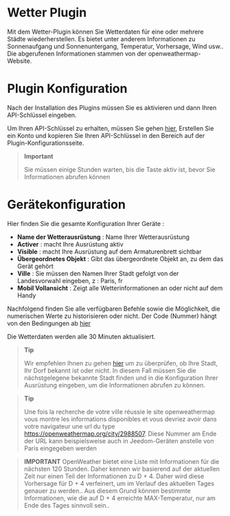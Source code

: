 # Wetter Plugin

Mit dem Wetter-Plugin können Sie Wetterdaten für eine oder mehrere Städte wiederherstellen. Es bietet unter anderem Informationen zu Sonnenaufgang und Sonnenuntergang, Temperatur, Vorhersage, Wind usw.. Die abgerufenen Informationen stammen von der openweathermap-Website.

# Plugin Konfiguration

Nach der Installation des Plugins müssen Sie es aktivieren und dann Ihren API-Schlüssel eingeben.

Um Ihren API-Schlüssel zu erhalten, müssen Sie gehen [hier](https://home.openweathermap.org), Erstellen Sie ein Konto und kopieren Sie Ihren API-Schlüssel in den Bereich auf der Plugin-Konfigurationsseite.

> **Important**
>
> Sie müssen einige Stunden warten, bis die Taste aktiv ist, bevor Sie Informationen abrufen können

# Gerätekonfiguration

Hier finden Sie die gesamte Konfiguration Ihrer Geräte :

-   **Name der Wetterausrüstung** : Name Ihrer Wetterausrüstung
-   **Activer** : macht Ihre Ausrüstung aktiv
-   **Visible** : macht Ihre Ausrüstung auf dem Armaturenbrett sichtbar
-   **Übergeordnetes Objekt** : Gibt das übergeordnete Objekt an, zu dem das Gerät gehört
-   **Ville** : Sie müssen den Namen Ihrer Stadt gefolgt von der Landesvorwahl eingeben, z : Paris, fr
-   **Mobil Vollansicht** : Zeigt alle Wetterinformationen an oder nicht auf dem Handy

Nachfolgend finden Sie alle verfügbaren Befehle sowie die Möglichkeit, die numerischen Werte zu historisieren oder nicht. Der Code (Nummer) hängt von den Bedingungen ab [hier](https://openweathermap.org/weather-conditions)

Die Wetterdaten werden alle 30 Minuten aktualisiert.

> **Tip**
>
> Wir empfehlen Ihnen zu gehen [hier](https://openweathermap.org/find?) um zu überprüfen, ob Ihre Stadt, Ihr Dorf bekannt ist oder nicht. In diesem Fall müssen Sie die nächstgelegene bekannte Stadt finden und in die Konfiguration Ihrer Ausrüstung eingeben, um die Informationen abrufen zu können.

> **Tip**
>
> Une fois la recherche de votre ville réussie le site openweathermap vous montre les informations disponibles et vous devriez avoir dans votre navigateur une url du type <https://openweathermap.org/city/2988507>. Diese Nummer am Ende der URL kann beispielsweise auch in Jeedom-Geräten anstelle von Paris eingegeben werden

>**IMPORTANT**
>OpenWeather bietet eine Liste mit Informationen für die nächsten 120 Stunden. Daher kennen wir basierend auf der aktuellen Zeit nur einen Teil der Informationen zu D + 4. Daher wird diese Vorhersage für D + 4 verfeinert, um im Verlauf des aktuellen Tages genauer zu werden.. Aus diesem Grund können bestimmte Informationen, wie die auf D + 4 erreichte MAX-Temperatur, nur am Ende des Tages sinnvoll sein..
